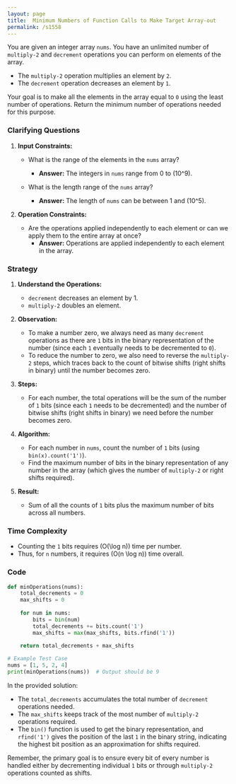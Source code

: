 ```yaml
---
layout: page
title:  Minimum Numbers of Function Calls to Make Target Array-out
permalink: /s1558
---
```


You are given an integer array `nums`. You have an unlimited number of `multiply-2` and `decrement` operations you can perform on elements of the array.

- The `multiply-2` operation multiplies an element by `2`.
- The `decrement` operation decreases an element by `1`.

Your goal is to make all the elements in the array equal to `0` using the least number of operations. Return the minimum number of operations needed for this purpose.

### Clarifying Questions

1. **Input Constraints:**
   - What is the range of the elements in the `nums` array?
     - **Answer:** The integers in `nums` range from 0 to \(10^9\).
   
   - What is the length range of the `nums` array?
     - **Answer:** The length of `nums` can be between 1 and \(10^5\).

2. **Operation Constraints:**
   - Are the operations applied independently to each element or can we apply them to the entire array at once?
     - **Answer:** Operations are applied independently to each element in the array.

### Strategy

1. **Understand the Operations:**
   - `decrement` decreases an element by 1.
   - `multiply-2` doubles an element.

2. **Observation:**
   - To make a number zero, we always need as many `decrement` operations as there are `1` bits in the binary representation of the number (since each `1` eventually needs to be decremented to `0`).
   - To reduce the number to zero, we also need to reverse the `multiply-2` steps, which traces back to the count of bitwise shifts (right shifts in binary) until the number becomes zero.

3. **Steps:**
   - For each number, the total operations will be the sum of the number of `1` bits (since each `1` needs to be decremented) and the number of bitwise shifts (right shifts in binary) we need before the number becomes zero.

4. **Algorithm:**
   - For each number in `nums`, count the number of `1` bits (using `bin(x).count('1')`).
   - Find the maximum number of bits in the binary representation of any number in the array (which gives the number of `multiply-2` or right shifts required).

5. **Result:**
   - Sum of all the counts of `1` bits plus the maximum number of bits across all numbers.

### Time Complexity
   - Counting the `1` bits requires \(O(\log n)\) time per number.
   - Thus, for `n` numbers, it requires \(O(n \log n)\) time overall.

### Code

```python
def minOperations(nums):
    total_decrements = 0
    max_shifts = 0
    
    for num in nums:
        bits = bin(num)
        total_decrements += bits.count('1')
        max_shifts = max(max_shifts, bits.rfind('1'))
    
    return total_decrements + max_shifts

# Example Test Case
nums = [1, 5, 2, 4]
print(minOperations(nums))  # Output should be 9
```

In the provided solution:
- The `total_decrements` accumulates the total number of `decrement` operations needed.
- The `max_shifts` keeps track of the most number of `multiply-2` operations required.
- The `bin()` function is used to get the binary representation, and `rfind('1')` gives the position of the last `1` in the binary string, indicating the highest bit position as an approximation for shifts required.

Remember, the primary goal is to ensure every bit of every number is handled either by decrementing individual `1` bits or through `multiply-2` operations counted as shifts.